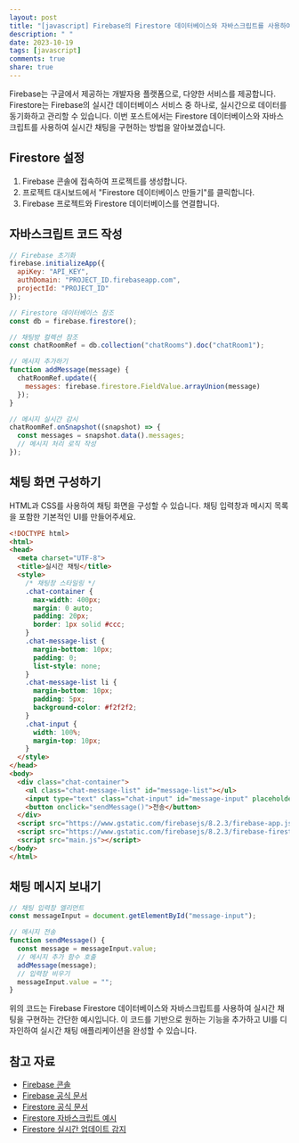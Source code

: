 ```yaml
---
layout: post
title: "[javascript] Firebase의 Firestore 데이터베이스와 자바스크립트를 사용하여 실시간 채팅 구현하기"
description: " "
date: 2023-10-19
tags: [javascript]
comments: true
share: true
---
```


Firebase는 구글에서 제공하는 개발자용 플랫폼으로, 다양한 서비스를 제공합니다. Firestore는 Firebase의 실시간 데이터베이스 서비스 중 하나로, 실시간으로 데이터를 동기화하고 관리할 수 있습니다. 이번 포스트에서는 Firestore 데이터베이스와 자바스크립트를 사용하여 실시간 채팅을 구현하는 방법을 알아보겠습니다.

## Firestore 설정

1. Firebase 콘솔에 접속하여 프로젝트를 생성합니다.
2. 프로젝트 대시보드에서 "Firestore 데이터베이스 만들기"를 클릭합니다.
3. Firebase 프로젝트와 Firestore 데이터베이스를 연결합니다.

## 자바스크립트 코드 작성

```javascript
// Firebase 초기화
firebase.initializeApp({
  apiKey: "API_KEY",
  authDomain: "PROJECT_ID.firebaseapp.com",
  projectId: "PROJECT_ID"
});

// Firestore 데이터베이스 참조
const db = firebase.firestore();

// 채팅방 컬렉션 참조
const chatRoomRef = db.collection("chatRooms").doc("chatRoom1");

// 메시지 추가하기
function addMessage(message) {
  chatRoomRef.update({
    messages: firebase.firestore.FieldValue.arrayUnion(message)
  });
}

// 메시지 실시간 감시
chatRoomRef.onSnapshot((snapshot) => {
  const messages = snapshot.data().messages;
  // 메시지 처리 로직 작성
});
```

## 채팅 화면 구성하기

HTML과 CSS를 사용하여 채팅 화면을 구성할 수 있습니다. 채팅 입력창과 메시지 목록을 포함한 기본적인 UI를 만들어주세요.

```html
<!DOCTYPE html>
<html>
<head>
  <meta charset="UTF-8">
  <title>실시간 채팅</title>
  <style>
    /* 채팅창 스타일링 */
    .chat-container {
      max-width: 400px;
      margin: 0 auto;
      padding: 20px;
      border: 1px solid #ccc;
    }
    .chat-message-list {
      margin-bottom: 10px;
      padding: 0;
      list-style: none;
    }
    .chat-message-list li {
      margin-bottom: 10px;
      padding: 5px;
      background-color: #f2f2f2;
    }
    .chat-input {
      width: 100%;
      margin-top: 10px;
    }
  </style>
</head>
<body>
  <div class="chat-container">
    <ul class="chat-message-list" id="message-list"></ul>
    <input type="text" class="chat-input" id="message-input" placeholder="메시지를 입력하세요">
    <button onclick="sendMessage()">전송</button>
  </div>
  <script src="https://www.gstatic.com/firebasejs/8.2.3/firebase-app.js"></script>
  <script src="https://www.gstatic.com/firebasejs/8.2.3/firebase-firestore.js"></script>
  <script src="main.js"></script>
</body>
</html>
```

## 채팅 메시지 보내기

```javascript
// 채팅 입력창 엘리먼트
const messageInput = document.getElementById("message-input");

// 메시지 전송
function sendMessage() {
  const message = messageInput.value;
  // 메시지 추가 함수 호출
  addMessage(message);
  // 입력창 비우기
  messageInput.value = "";
}
```

위의 코드는 Firebase Firestore 데이터베이스와 자바스크립트를 사용하여 실시간 채팅을 구현하는 간단한 예시입니다. 이 코드를 기반으로 원하는 기능을 추가하고 UI를 디자인하여 실시간 채팅 애플리케이션을 완성할 수 있습니다.

## 참고 자료
- [Firebase 콘솔](https://console.firebase.google.com/)
- [Firebase 공식 문서](https://firebase.google.com/docs)
- [Firestore 공식 문서](https://firebase.google.com/docs/firestore)
- [Firestore 자바스크립트 예시](https://firebase.google.com/docs/firestore/query-data/get-data)
- [Firestore 실시간 업데이트 감지](https://firebase.google.com/docs/firestore/query-data/listen)